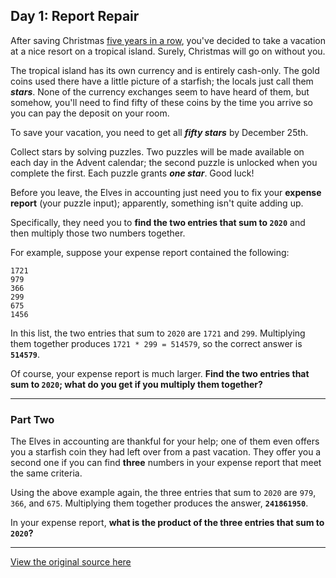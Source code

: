 ## Day 1: Report Repair

After saving Christmas [five years in a row](https://adventofcode.com/events), you've decided to take a vacation at a nice resort on a tropical island. Surely, Christmas will go on without you.

The tropical island has its own currency and is entirely cash-only.  The gold coins used there have a little picture of a starfish; the locals just call them _**stars**_. None of the currency exchanges seem to have heard of them, but somehow, you'll need to find fifty of these coins by the time you arrive so you can pay the deposit on your room.

To save your vacation, you need to get all _**fifty stars**_ by December 25th.

Collect stars by solving puzzles.  Two puzzles will be made available on each day in the Advent calendar; the second puzzle is unlocked when you complete the first.  Each puzzle grants _**one star**_. Good luck!

Before you leave, the Elves in accounting just need you to fix your **expense report** (your puzzle input); apparently, something isn't quite adding up.

Specifically, they need you to **find the two entries that sum to `2020`** and then multiply those two numbers together.

For example, suppose your expense report contained the following:

```
1721
979
366
299
675
1456
```

In this list, the two entries that sum to `2020` are `1721` and `299`. Multiplying them together produces `1721 * 299 = 514579`, so the correct answer is <code><b>514579</b></code>.

Of course, your expense report is much larger. <b>Find the two entries that sum to `2020`; what do you get if you multiply them together?</b>

---

### Part Two

The Elves in accounting are thankful for your help; one of them even offers you a starfish coin they had left over from a past vacation. They offer you a second one if you can find <b>three</b> numbers in your expense report that meet the same criteria.

Using the above example again, the three entries that sum to `2020` are `979`, `366`, and `675`. Multiplying them together produces the answer, <code><b>241861950</b></code>.

In your expense report, **what is the product of the three entries that sum to `2020`?**

---

[View the original source here](https://adventofcode.com/2020/day/1)